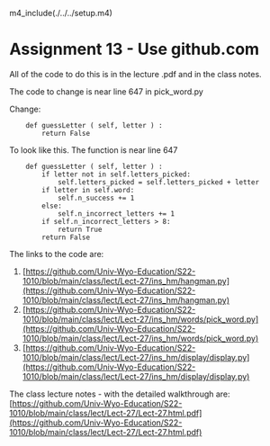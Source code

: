 
m4_include(./../../setup.m4)

# Assignment 13 - Use github.com

All of the code to do this is in the lecture .pdf and in the class notes.


The code to change is near line 647 in pick_word.py

Change:

```
    def guessLetter ( self, letter ) :
        return False
```

To look like this.  The function is near line 647

```
    def guessLetter ( self, letter ) :
        if letter not in self.letters_picked:
            self.letters_picked = self.letters_picked + letter
        if letter in self.word:
            self.n_success += 1
        else:
            self.n_incorrect_letters += 1
        if self.n_incorrect_letters > 8:
            return True
        return False
```


The links to the code are:

1.  [https://github.com/Univ-Wyo-Education/S22-1010/blob/main/class/lect/Lect-27/ins_hm/hangman.py](https://github.com/Univ-Wyo-Education/S22-1010/blob/main/class/lect/Lect-27/ins_hm/hangman.py)
2.  [https://github.com/Univ-Wyo-Education/S22-1010/blob/main/class/lect/Lect-27/ins_hm/words/pick_word.py](https://github.com/Univ-Wyo-Education/S22-1010/blob/main/class/lect/Lect-27/ins_hm/words/pick_word.py)
3. [https://github.com/Univ-Wyo-Education/S22-1010/blob/main/class/lect/Lect-27/ins_hm/display/display.py](https://github.com/Univ-Wyo-Education/S22-1010/blob/main/class/lect/Lect-27/ins_hm/display/display.py)

The class lecture notes - with the detailed walkthrough are:
[https://github.com/Univ-Wyo-Education/S22-1010/blob/main/class/lect/Lect-27/Lect-27.html.pdf](https://github.com/Univ-Wyo-Education/S22-1010/blob/main/class/lect/Lect-27/Lect-27.html.pdf)
